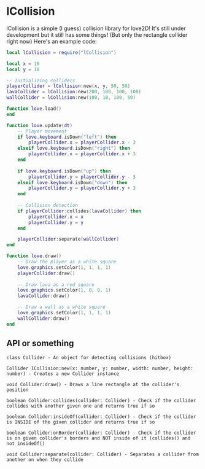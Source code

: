 # lCollision

lCollision is a simple (I guess) collision library for love2D! It's still under development but it still has some things! (But only the rectangle collider right now)
Here's an example code:

```lua
local lCollision = require("lCollision")

local x = 10
local y = 10

-- Initializing colliders
playerCollider = lCollision:new(x, y, 50, 50)
lavaCollider = lCollision:new(200, 100, 100, 100)
wallCollider = lCollision:new(100, 10, 100, 50)

function love.load()
end

function love.update(dt)
	-- Player movement
	if love.keyboard.isDown("left") then
		playerCollider.x = playerCollider.x - 3
	elseif love.keyboard.isDown("right") then
		playerCollider.x = playerCollider.x + 3
	end
	
	if love.keyboard.isDown("up") then
		playerCollider.y = playerCollider.y - 3
	elseif love.keyboard.isDown("down") then
		playerCollider.y = playerCollider.y + 3
	end
	
	-- Collision detection
	if playerCollider:collides(lavaCollider) then
		playerCollider.x = x
		playerCollider.y = y
	end

	playerCollider:separate(wallCollider)
end

function love.draw()
	-- Draw the player as a white square
	love.graphics.setColor(1, 1, 1, 1)
	playerCollider:draw()
	
	-- Draw lava as a red square
	love.graphics.setColor(1, 0, 0, 1)
	lavaCollider:draw()

	-- Draw a wall as a white square
	love.graphics.setColor(1, 1, 1, 1)
	wallCollider:draw()
end
```

## API or something

`class Collider - An object for detecting collisions (hitbox)`

`Collider lCollision:new(x: number, y: number, width: number, height: number) - Creates a new Collider instance`

`void Collider:draw() - Draws a line rectangle at the collider's position`

`boolean Collider:collides(collider: Collider) - Check if the collider collides with another given one and returns true if so`

`boolean Collider:insideOf(collider: Collider) - Check if the collider is INSIDE of the given collider and returns true if so`

`boolean Collider:onBorder(collider: Collider) - Check if the collider is on given collider's borders and NOT inside of it (collides() and not insideOf()`

`void Collider:separate(collider: Collider) - Separates a collider from another on when they collide`
